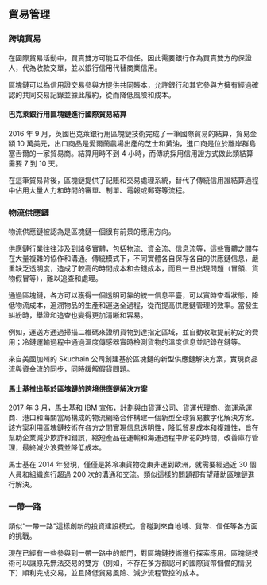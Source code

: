 ## 貿易管理

### 跨境貿易

在國際貿易活動中，買賣雙方可能互不信任。因此需要銀行作為買賣雙方的保證人，代為收款交單，並以銀行信用代替商業信用。

區塊鏈可以為信用證交易參與方提供共同賬本，允許銀行和其它參與方擁有經過確認的共同交易記錄並據此履約，從而降低風險和成本。

#### 巴克萊銀行用區塊鏈進行國際貿易結算

2016 年 9 月，英國巴克萊銀行用區塊鏈技術完成了一筆國際貿易的結算，貿易金額 10 萬美元，出口商品是愛爾蘭農場出產的芝士和黃油，進口商是位於離岸群島塞舌爾的一家貿易商。結算用時不到 4 小時，而傳統採用信用證方式做此類結算需要 7 到 10 天。

在這筆貿易背後，區塊鏈提供了記賬和交易處理系統，替代了傳統信用證結算過程中佔用大量人力和時間的審單、制單、電報或郵寄等流程。

### 物流供應鏈

物流供應鏈被認為是區塊鏈一個很有前景的應用方向。

供應鏈行業往往涉及到諸多實體，包括物流、資金流、信息流等，這些實體之間存在大量複雜的協作和溝通。傳統模式下，不同實體各自保存各自的供應鏈信息，嚴重缺乏透明度，造成了較高的時間成本和金錢成本，而且一旦出現問題（冒領、貨物假冒等），難以追查和處理。

通過區塊鏈，各方可以獲得一個透明可靠的統一信息平臺，可以實時查看狀態，降低物流成本，追溯物品的生產和運送全過程，從而提高供應鏈管理的效率。當發生糾紛時，舉證和追查也變得更加清晰和容易。

例如，運送方通過掃描二維碼來證明貨物到達指定區域，並自動收取提前約定的費用；冷鏈運輸過程中通過溫度傳感器實時檢測貨物的溫度信息並記錄在鏈等。

來自美國加州的 Skuchain 公司創建基於區塊鏈的新型供應鏈解決方案，實現商品流與資金流的同步，同時緩解假貨問題。

#### 馬士基推出基於區塊鏈的跨境供應鏈解決方案

2017 年 3 月，馬士基和 IBM 宣佈，計劃與由貨運公司、貨運代理商、海運承運商、港口和海關當局構成的物流網絡合作構建一個新型全球貿易數字化解決方案。該方案利用區塊鏈技術在各方之間實現信息透明性，降低貿易成本和複雜性，旨在幫助企業減少欺詐和錯誤，縮短產品在運輸和海運過程中所花的時間，改善庫存管理，最終減少浪費並降低成本。

馬士基在 2014 年發現，僅僅是將冷凍貨物從東非運到歐洲，就需要經過近 30 個人員和組織進行超過 200 次的溝通和交流。類似這樣的問題都有望藉助區塊鏈進行解決。

### 一帶一路
類似“一帶一路”這樣創新的投資建設模式，會碰到來自地域、貨幣、信任等各方面的挑戰。

現在已經有一些參與到一帶一路中的部門，對區塊鏈技術進行探索應用。區塊鏈技術可以讓原先無法交易的雙方（例如，不存在多方都認可的國際貨幣儲備的情況下）順利完成交易，並且降低貿易風險、減少流程管控的成本。

